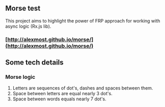 ## Morse test
This project aims to highlight the power of FRP approach for working with async logic (Rx.js lib). 
### [http://alexmost.github.io/morse/](http://alexmost.github.io/morse/)

## Some tech details

### Morse logic
1. Letters are sequences of dot's, dashes and spaces between them.
2. Space between letters are equal nearly 3 dot's.
3. Space between words equals nearly 7 dot's.
